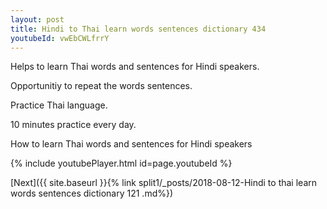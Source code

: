 ```yaml
---
layout: post
title: Hindi to Thai learn words sentences dictionary 434 
youtubeId: vwEbCWLfrrY
---
```

 
 
Helps to learn Thai words and sentences for Hindi speakers.

Opportunitiy to repeat the words sentences. 

Practice Thai language. 
 
10 minutes practice every day. 
 
How to learn Thai words and sentences for Hindi speakers 
 
{% include youtubePlayer.html id=page.youtubeId %}
 
 
[Next]({{ site.baseurl }}{% link  split1/_posts/2018-08-12-Hindi to thai learn words sentences dictionary 121 .md%})
 
